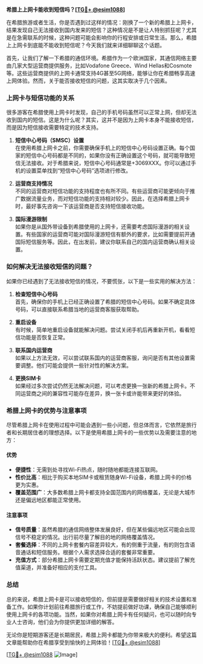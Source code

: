 **希腊上上网卡能收到短信吗？[[TG💪+ @esim1088](https://t.me/s/esim1088)]**

在希腊旅游或者生活，你是否遇到过这样的情况：刚换了一个新的希腊上上网卡，结果发现自己无法接收到国内发来的短信？这种情况是不是让人特别抓狂呢？尤其是在急需联系的时候，这种问题可能会影响你的行程安排或日常生活。那么，希腊上上网卡到底能不能收到短信呢？今天我们就来详细聊聊这个话题。

首先，让我们了解一下希腊的通信环境。希腊作为一个欧洲国家，其通信网络主要由几家大型运营商提供服务，比如Vodafone Greece、Wind Hellas和Cosmote等。这些运营商提供的上网卡通常支持4G甚至5G网络，能够让你在希腊畅享高速上网体验。然而，关于能否接收短信的问题，这其实取决于几个因素。

### 上网卡与短信功能的关系

很多游客在希腊使用上网卡时发现，自己的手机号码虽然可以正常上网，但却无法收到国内的短信。这是为什么呢？其实，这并不是因为上网卡本身不能接收短信，而是因为短信接收需要特定的技术支持。

1. **短信中心号码（SMSC）设置**  
   在使用希腊上网卡之前，你需要确保手机上的短信中心号码设置正确。每个国家的短信中心号码都是不同的，如果你没有正确设置这个号码，就可能导致短信无法接收。对于希腊来说，短信中心号码通常是+3069XXX。你可以通过手机的设置菜单找到“短信中心号码”选项进行修改。

2. **运营商支持情况**  
   不同的运营商对短信功能的支持程度也有所不同。有些运营商可能更倾向于推广数据流量业务，而对短信功能的支持相对较少。因此，在选择希腊上网卡时，最好事先咨询一下该运营商是否支持短信接收功能。

3. **国际漫游限制**  
   如果你是从国外带设备到希腊使用的上网卡，还需要考虑国际漫游的相关设置。有些国家的运营商可能对国际漫游短信有额外的要求，比如需要提前开通国际短信服务等。因此，在出发前，建议你联系自己的国内运营商确认相关设置。

### 如何解决无法接收短信的问题？

如果你已经遇到了无法接收短信的情况，不要慌张，以下是一些实用的解决方法：

1. **检查短信中心号码**  
   首先，确保你的手机上已经正确设置了希腊的短信中心号码。如果不确定具体号码，可以直接联系希腊当地的运营商客服获取帮助。

2. **重启设备**  
   有时候，简单地重启设备就能解决问题。尝试关闭手机后再重新开机，看看短信功能是否恢复正常。

3. **联系国内运营商**  
   如果以上方法无效，可以尝试联系国内的运营商客服，询问是否有其他设置需要调整。他们可能会提供一些针对性的解决方案。

4. **更换SIM卡**  
   如果经过多次尝试仍然无法解决问题，可以考虑更换一张新的希腊上网卡。不同运营商之间的兼容性可能存在差异，换一张卡或许能带来更好的体验。

### 希腊上网卡的优势与注意事项

尽管希腊上网卡在使用过程中可能会遇到一些小问题，但总体而言，它依然是旅行者和长期居住者的理想选择。以下是使用希腊上网卡的一些优势以及需要注意的地方：

#### 优势

- **便捷性**：无需到处寻找Wi-Fi热点，随时随地都能连接互联网。
- **性价比高**：相比于购买本地SIM卡或租赁随身Wi-Fi设备，希腊上网卡的价格更为实惠。
- **覆盖范围广**：大多数希腊上网卡都支持全国范围内的网络覆盖，无论是大城市还是偏远地区都能正常使用。

#### 注意事项

- **信号质量**：虽然希腊的通信网络整体发展良好，但在某些偏远地区可能会出现信号不稳定的情况。出行前尽量了解目的地的网络覆盖情况。
- **套餐选择**：不同的上网卡套餐内容差异较大，有的侧重于流量，有的则包含语音通话和短信服务。根据个人需求选择合适的套餐非常重要。
- **充值方式**：部分希腊上网卡需要定期充值才能保持活跃状态。建议提前了解充值渠道，并准备好相应的支付工具。

### 总结

总的来说，希腊上网卡是可以接收短信的，但前提是需要做好相关的技术设置和准备工作。如果你计划前往希腊旅行或工作，不妨提前做好功课，确保自己能够顺利使用上网卡的各项功能。当然，如果你对希腊上网卡有任何疑问，也可以随时向专业人士咨询，他们会为你提供更加详细的解答。

无论你是短期游客还是长期居民，希腊上网卡都能为你带来极大的便利。希望这篇文章能帮助你在希腊享受到愉快的上网体验！[[TG💪+ @esim1088](https://t.me/s/esim1088)]

[[TG💪+ @esim1088](https://t.me/s/esim1088) ![Image](https://i.postimg.cc/4NQfJmqS/Snipaste-2025-05-13-00-14-12.png)]